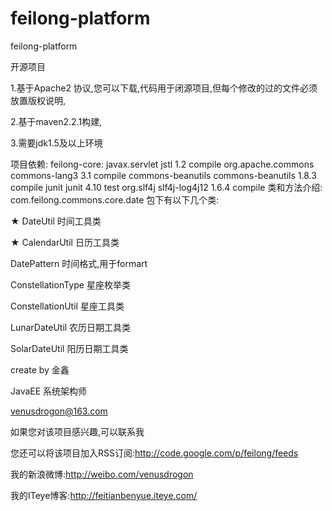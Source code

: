 feilong-platform
================

feilong-platform

开源项目

1.基于Apache2 协议,您可以下载,代码用于闭源项目,但每个修改的过的文件必须放置版权说明,

2.基于maven2.2.1构建,

3.需要jdk1.5及以上环境

项目依赖:
feilong-core:
 <dependencies>
    <dependency>
      <groupId>javax.servlet</groupId>
      <artifactId>jstl</artifactId>
      <version>1.2</version>
      <scope>compile</scope>
    </dependency>
    <dependency>
      <groupId>org.apache.commons</groupId>
      <artifactId>commons-lang3</artifactId>
      <version>3.1</version>
      <scope>compile</scope>
    </dependency>
    <dependency>
      <groupId>commons-beanutils</groupId>
      <artifactId>commons-beanutils</artifactId>
      <version>1.8.3</version>
      <scope>compile</scope>
    </dependency>
    <dependency>
      <groupId>junit</groupId>
      <artifactId>junit</artifactId>
      <version>4.10</version>
      <scope>test</scope>
    </dependency>
    <dependency>
      <groupId>org.slf4j</groupId>
      <artifactId>slf4j-log4j12</artifactId>
      <version>1.6.4</version>
      <scope>compile</scope>
    </dependency>
  </dependencies>
类和方法介绍:
com.feilong.commons.core.date 包下有以下几个类:

★ DateUtil 时间工具类

★ CalendarUtil 日历工具类

DatePattern 时间格式,用于formart

ConstellationType 星座枚举类

ConstellationUtil 星座工具类

LunarDateUtil 农历日期工具类

SolarDateUtil 阳历日期工具类

create by 金鑫

JavaEE 系统架构师

venusdrogon@163.com

如果您对该项目感兴趣,可以联系我

您还可以将该项目加入RSS订阅:http://code.google.com/p/feilong/feeds

我的新浪微博:http://weibo.com/venusdrogon

我的ITeye博客:http://feitianbenyue.iteye.com/

